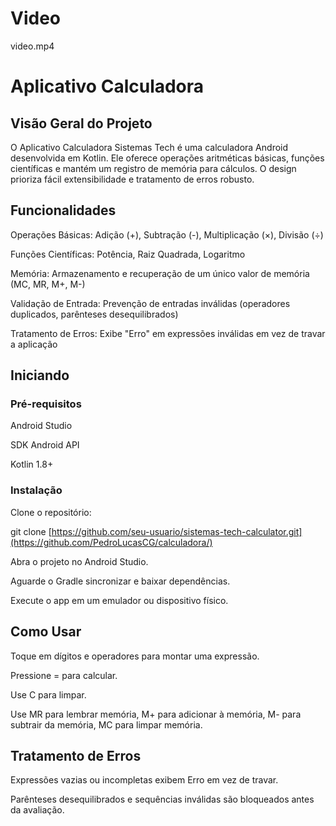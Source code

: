 # Video

video.mp4

# Aplicativo Calculadora

## Visão Geral do Projeto

O Aplicativo Calculadora Sistemas Tech é uma calculadora Android desenvolvida em Kotlin. Ele oferece operações aritméticas básicas, funções científicas e mantém um registro de memória para cálculos. O design prioriza fácil extensibilidade e tratamento de erros robusto.

## Funcionalidades

Operações Básicas: Adição (+), Subtração (-), Multiplicação (×), Divisão (÷)

Funções Científicas: Potência, Raiz Quadrada, Logaritmo

Memória: Armazenamento e recuperação de um único valor de memória (MC, MR, M+, M-)

Validação de Entrada: Prevenção de entradas inválidas (operadores duplicados, parênteses desequilibrados)

Tratamento de Erros: Exibe "Erro" em expressões inválidas em vez de travar a aplicação

## Iniciando

### Pré-requisitos

Android Studio

SDK Android API

Kotlin 1.8+

### Instalação

Clone o repositório:

git clone [https://github.com/seu-usuario/sistemas-tech-calculator.git](https://github.com/PedroLucasCG/calculadora/)

Abra o projeto no Android Studio.

Aguarde o Gradle sincronizar e baixar dependências.

Execute o app em um emulador ou dispositivo físico.

## Como Usar

Toque em dígitos e operadores para montar uma expressão.

Pressione = para calcular.

Use C para limpar.

Use MR para lembrar memória, M+ para adicionar à memória, M- para subtrair da memória, MC para limpar memória.

## Tratamento de Erros

Expressões vazias ou incompletas exibem Erro em vez de travar.

Parênteses desequilibrados e sequências inválidas são bloqueados antes da avaliação.
